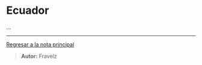 # Ecuador

...

---

[Regresar a la nota principal](./../../readme.md#temáticas-por-paises)

> **Autor:** Fravelz
